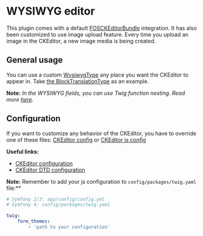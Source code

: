 # WYSIWYG editor

This plugin comes with a default [FOSCKEditorBundle](https://github.com/FriendsOfSymfony/FOSCKEditorBundle) integration.
It has also been customized to use image upload feature. Every time you upload an image in the CKEditor, a new image media
is being created.

## General usage

You can use a custom [WysiwygType](../src/Form/Type/WysiwygType.php) any place you want the CKEditor to appear in.
Take [the BlockTranslationType](../src/Form/Type/Translation/BlockTranslationType.php) as an example.

**Note:**
*In the WYSIWYG fields, you can use Twig function nesting. Read more [here](twig-functions-in-admin.md).*

## Configuration

If you want to customize any behavior of the CKEditor, you have to override one of these files: [CKEditor config](../src/Resources/config/fos_ck_editor/fos_ck_editor.yml) or [CKEditor js config](../src/Resources/views/Form/ckeditor_widget.html.twig)

**Useful links:**
- [CKEditor configuration](https://ckeditor.com/docs/ckeditor4/latest/api/CKEDITOR_config.html)
- [CKEditor DTD configuration](https://ckeditor.com/docs/ckeditor4/latest/api/CKEDITOR_dtd.html)


**Note:**
Remember to add your js configuration to `config/packages/twig.yaml` file:**
```yaml
# Symfony 2/3: app/config/config.yml
# Symfony 4: config/packages/twig.yaml

twig:
    form_themes:
        - 'path to your configuration'
```
